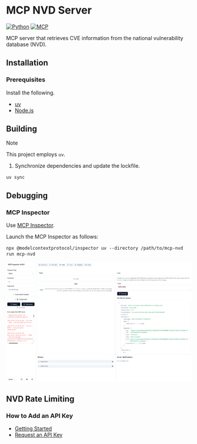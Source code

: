 # MCP NVD Server

[![Python](https://img.shields.io/badge/Python-3.12-blue.svg)](https://www.python.org/)
[![MCP](https://img.shields.io/badge/MCP-1.6-CC5500.svg)](https://www.anthropic.com/news/model-context-protocol)

MCP server that retrieves CVE information from the national vulnerability database (NVD).

## Installation

### Prerequisites

Install the following.

- [uv](https://github.com/astral-sh/uv)
- [Node.js](https://nodejs.org/en)

## Building

> [!NOTE]
> This project employs `uv`.

1. Synchronize dependencies and update the lockfile.
```
uv sync
```

## Debugging

### MCP Inspector

Use [MCP Inspector](https://github.com/modelcontextprotocol/inspector).

Launch the MCP Inspector as follows:

```
npx @modelcontextprotocol/inspector uv --directory /path/to/mcp-nvd run mcp-nvd
```

![MCP Inspector](docs/mcp-inspector.png)

## NVD Rate Limiting

### How to Add an API Key
- [Getting Started](https://nvd.nist.gov/developers/start-here)
- [Request an API Key](https://nvd.nist.gov/developers/request-an-api-key)
